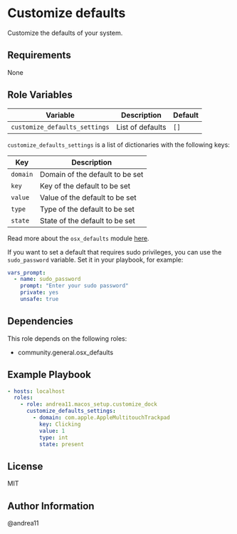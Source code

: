 # Customize defaults

Customize the defaults of your system.

## Requirements

None

## Role Variables

| Variable                      | Description      | Default |
| ----------------------------- | ---------------- | ------- |
| `customize_defaults_settings` | List of defaults | `[]`    |

`customize_defaults_settings` is a list of dictionaries with the following keys:

| Key      | Description                     |
| -------- | ------------------------------- |
| `domain` | Domain of the default to be set |
| `key`    | Key of the default to be set    |
| `value`  | Value of the default to be set  |
| `type`   | Type of the default to be set   |
| `state`  | State of the default to be set  |

Read more about the `osx_defaults` module [here](https://docs.ansible.com/ansible/latest/collections/community/general/osx_defaults_module.html).

If you want to set a default that requires sudo privileges, you can use the `sudo_password` variable. Set it in your playbook, for example:

```yaml
vars_prompt:
  - name: sudo_password
    prompt: "Enter your sudo password"
    private: yes
    unsafe: true
```

## Dependencies

This role depends on the following roles:

- community.general.osx_defaults

## Example Playbook

```yaml
- hosts: localhost
  roles:
    - role: andrea11.macos_setup.customize_dock
      customize_defaults_settings:
        - domain: com.apple.AppleMultitouchTrackpad
          key: Clicking
          value: 1
          type: int
          state: present
```

## License

MIT

## Author Information

@andrea11
